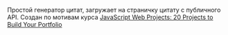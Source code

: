 Простой генератор цитат, загружает на страничку цитату с публичного API. Создан по мотивам курса [JavaScript Web Projects: 20 Projects to Build Your Portfolio][1]

[1]: https://www.udemy.com/course/javascript-web-projects-to-build-your-portfolio-resume/ 'Курс'
[2]: https://ottokirik.github.io/vanillajs-quote-generator/ 'Сайт на Github Pages'